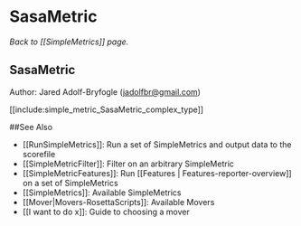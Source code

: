 # SasaMetric
*Back to [[SimpleMetrics]] page.*
## SasaMetric

Author: Jared Adolf-Bryfogle (jadolfbr@gmail.com)

[[include:simple_metric_SasaMetric_complex_type]]

##See Also

* [[RunSimpleMetrics]]: Run a set of SimpleMetrics and output data to the scorefile
* [[SimpleMetricFilter]]: Filter on an arbitrary SimpleMetric
* [[SimpleMetricFeatures]]: Run [[Features | Features-reporter-overview]] on a set of SimpleMetrics
* [[SimpleMetrics]]: Available SimpleMetrics
* [[Mover|Movers-RosettaScripts]]: Available Movers
* [[I want to do x]]: Guide to choosing a mover